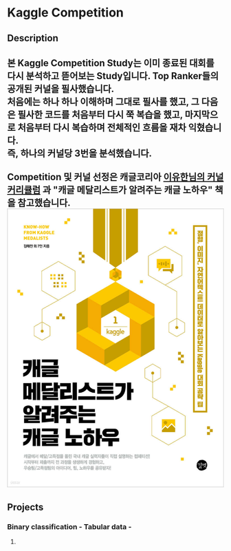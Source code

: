 # Kaggle Competition

## Description

본 Kaggle Competition Study는 이미 종료된 대회를 다시 분석하고 뜯어보는 Study입니다. Top Ranker들의 공개된 커널을 필사했습니다. <br> 
처음에는 하나 하나 이해하며 그대로 필사를 했고, 그 다음은 필사한 코드를 처음부터 다시 쭉 복습을 했고, 마지막으로 처음부터 다시 복습하며 전체적인 흐름을 재차 익혔습니다. <br>
즉, 하나의 커널당 3번을 분석했습니다. <br><br>
Competition 및 커널 선정은 캐글코리아 **[이유한님의 커널커리큘럼](https://aifrenz.github.io/present_file/커널커리큘럼.pdf)** 과 **"캐글 메달리스트가 알려주는 캐글 노하우"** 책을 참고했습니다.
<br>
![image](./image/book.jpg)
---
<!--    1개의 프로젝트 3번 필사, 하루 1번 필사, 
        주마다 2개의 프로젝트
  -->

## Projects 

### Binary classification - Tabular data -

1. 
